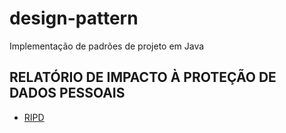 # design-pattern
Implementação de padrões de projeto em Java

## RELATÓRIO DE IMPACTO À PROTEÇÃO DE DADOS PESSOAIS
* [RIPD](https://github.com/joserljdev/design-pattern/blob/main/RIPD.pdf)

